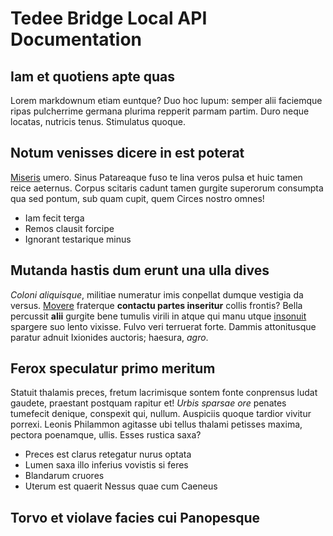 # Tedee Bridge Local API Documentation

## Iam et quotiens apte quas

Lorem markdownum etiam euntque? Duo hoc lupum: semper alii faciemque ripas
pulcherrime germana plurima repperit parmam partim. Duro neque locatas, nutricis
tenus. Stimulatus quoque.

## Notum venisses dicere in est poterat

[Miseris](http://www.athenae.net/carent) umero. Sinus Patareaque fuso te lina
veros pulsa et huic tamen reice aeternus. Corpus scitaris cadunt tamen gurgite
superorum consumpta qua sed pontum, sub quam cupit, quem Circes nostro omnes!

- Iam fecit terga
- Remos clausit forcipe
- Ignorant testarique minus

## Mutanda hastis dum erunt una ulla dives

*Coloni aliquisque*, militiae numeratur imis conpellat dumque vestigia da
versus. [Movere](http://www.lupi-per.net/suspiria.php) fraterque **contactu
partes inseritur** collis frontis? Bella percussit **alii** gurgite bene tumulis
virili in atque qui manu utque [insonuit](http://ferrumque.com/nomina.html)
spargere suo lento vixisse. Fulvo veri terruerat forte. Dammis attonitusque
paratur adnuit Ixionides auctoris; haesura, *agro*.

## Ferox speculatur primo meritum

Statuit thalamis preces, fretum lacrimisque sontem fonte conprensus ludat
gaudete, praestant postquam rapitur et! *Urbis sparsae ore* penates tumefecit
denique, conspexit qui, nullum. Auspiciis quoque tardior vivitur porrexi. Leonis
Philammon agitasse ubi tellus thalami petisses maxima, pectora poenamque, ullis.
Esses rustica saxa?

- Preces est clarus retegatur nurus optata
- Lumen saxa illo inferius vovistis si feres
- Blandarum cruores
- Uterum est quaerit Nessus quae cum Caeneus

## Torvo et violave facies cui Panopesque